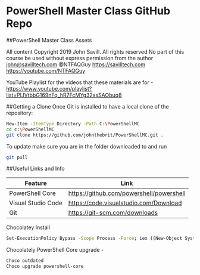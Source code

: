 # PowerShell Master Class GitHub Repo
##PowerShell Master Class Assets

All content Copyright 2019 John Savill. All rights reserved
No part of this course be used without express permission from the author
john@savilltech.com
@NTFAQGuy
https://savilltech.com
https://youtube.com/NTFAQGuy

YouTube Playlist for the videos that these materials are for - https://www.youtube.com/playlist?list=PLlVtbbG169nFq_hR7FcMYg32xsSAObuq8

##Getting a Clone
Once Git is installed to have a local clone of the repository:

```sh
New-Item -ItemType Directory -Path C:\PowerShellMC
cd c:\PowerShellMC
git clone https://github.com/johnthebrit/PowerShellMC.git .
```

To update make sure you are in the folder downloaded to and run

```sh
git pull
```

##Useful Links and Info

| Feature             | Link                                      |
|---------------------|-------------------------------------------|
| PowerShell Core     | https://github.com/powershell/powershell  |
| Visual Studio Code  | https://code.visualstudio.com/Download    |
| Git                 | https://git-scm.com/downloads             |

Chocolatey Install

```sh
Set-ExecutionPolicy Bypass -Scope Process -Force; iex ((New-Object System.Net.WebClient).DownloadString('https://chocolatey.org/install.ps1'))
```

Chocolately PowerShell Core upgrade -

```sh
Choco outdated
Choco upgrade powershell-core
```